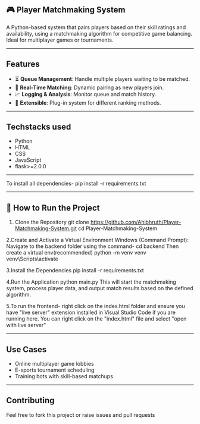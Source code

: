 🎮 Player Matchmaking System
---

A Python-based system that pairs players based on their skill ratings and availability, using a matchmaking algorithm for competitive game balancing. Ideal for multiplayer games or tournaments.

---

Features
---
- ⏳ **Queue Management**: Handle multiple players waiting to be matched.
- 🔄 **Real-Time Matching**: Dynamic pairing as new players join.
- 📈 **Logging & Analysis**: Monitor queue and match history.
- 🔌 **Extensible**: Plug-in system for different ranking methods.

---

Techstacks used
---
- Python
- HTML
- CSS
- JavaScript
- flask>=2.0.0

---       

To install all dependencies-
pip install -r requirements.txt

---

🚀 How to Run the Project
---
1. Clone the Repository
git clone https://github.com/Ahibhruth/Player-Matchmaking-System.git
cd Player-Matchmaking-System

2.Create and Activate a Virtual Environment
Windows (Command Prompt):
Navigate to the backend folder using the command-  cd backend
Then create a virtual env(recommended)
python -m venv venv
venv\Scripts\activate

3.Install the Dependencies
pip install -r requirements.txt

4.Run the Application
python main.py
This will start the matchmaking system, process player data, and output match results based on the defined algorithm.

5.To run the frontend-
right click on the index.html folder and ensure you have "live server" extension installed in Visual Studio Code if you are running here.
You can right click on the "index.html" file and select "open with live server"

---

Use Cases
---
- Online multiplayer game lobbies
- E-sports tournament scheduling
- Training bots with skill-based matchups

---

Contributing
---
Feel free to fork this project or raise issues and pull requests
